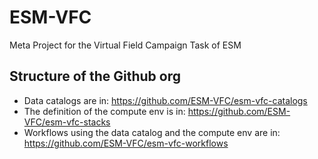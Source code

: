 # ESM-VFC

Meta Project for the Virtual Field Campaign Task of ESM

## Structure of the Github org

- Data catalogs are in: <https://github.com/ESM-VFC/esm-vfc-catalogs>
- The definition of the compute env is in: <https://github.com/ESM-VFC/esm-vfc-stacks>
- Workflows using the data catalog and the compute env are in: <https://github.com/ESM-VFC/esm-vfc-workflows>
